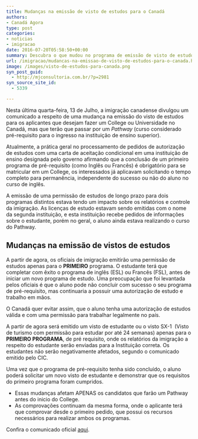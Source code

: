 ```yaml
---
title: Mudanças na emissão de visto de estudos para o Canadá
authors:
- Canadá Agora
type: post
categories:
- noticias
- imigracao
date: 2016-07-20T05:58:50+00:00
summary: Descubra o que mudou no programa de emissão de visto de estudos para o Canadá depois das mudanças comunicadas pelo Governo
url: /imigracao/mudancas-na-emissao-de-visto-de-estudos-para-o-canada.html
image: /images/visto-de-estudos-para-canada.png
syn_post_guid:
  - http://mjconsultoria.com.br/?p=2981
syn_source_site_id:
  - 5339

---
```

Nesta última quarta-feira, 13 de Julho, a imigração canadense divulgou um comunicado a respeito de uma mudança na emissão do visto de estudos para os aplicantes que desejam fazer um College ou Universidade no Canadá, mas que terão que passar por um _Pathway_ (curso considerado pré-requisito para o ingresso na instituição de ensino superior).

Atualmente, a prática geral no processamento de pedidos de autorização de estudos com uma carta de aceitação condicional em uma instituição de ensino designada pelo governo afirmando que a conclusão de um primeiro programa de pré-requisito (como Inglês ou Francês) é obrigatório para se matricular em um College, os interessados já aplicavam solicitando o tempo completo para permanência, independente do sucesso ou não do aluno no curso de inglês.

A emissão de uma permissão de estudos de longo prazo para dois programas distintos estava tendo um impacto sobre os relatórios e controle da imigração. As licenças de estudo estavam sendo emitidas com o nome da segunda instituição, e esta instituição recebe pedidos de informações sobre o estudante, porém no geral, o aluno ainda estava realizando o curso do Pathway.

## Mudanças na emissão de vistos de estudos

A partir de agora, os oficiais de imigração emitirão uma permissão de estudos apenas para o **PRIMEIRO** programa. O estudante terá que completar com êxito o programa de inglês (ESL) ou Francês (FSL), antes de iniciar um novo programa de estudo. Uma preocupação que foi levantada pelos oficiais é que o aluno pode não concluir com sucesso o seu programa de pré-requisito, mas continuaria a possuir uma autorização de estudo e trabalho em mãos.

O Canadá quer evitar assim, que o aluno tenha uma autorização de estudos válida e com uma permissão para trabalhar legalmente no país.

A partir de agora será emitido um visto de estudante ou o visto SX-1  (Visto de turismo com permissão para estudar por até 24 semanas) apenas para o **PRIMEIRO PROGRAMA**, de pré requisito, onde os relatórios da imigração a respeito do estudante serão enviadas para a Instituição correta. Os estudantes não serão negativamente afetados, segundo o comunicado emitido pelo CIC.

Uma vez que o programa de pré-requisito tenha sido concluído, o aluno poderá solicitar um novo visto de estudante e demonstrar que os requisitos do primeiro programa foram cumpridos.

  * Essas mudanças afetam APENAS os candidatos que farão um Pathway antes do inicio do College.
  * As comprovações continuam da mesma forma, onde o aplicante terá que comprovar desde o primeiro pedido, que possui os recursos necessários para realizar ambos os programas.

Confira o comunicado oficial <a href="http://www.cic.gc.ca/english/resources/tools/updates/2016/2016-07-13.asp" target="_blank">aqui</a>.
